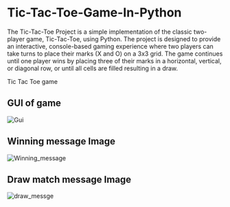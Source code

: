 # Tic-Tac-Toe-Game-In-Python

The Tic-Tac-Toe Project is a simple implementation of the classic two-player game, Tic-Tac-Toe, using Python. The project is designed to provide an interactive, console-based gaming experience where two players can take turns to place their marks (X and O) on a 3x3 grid. The game continues until one player wins by placing three of their marks in a horizontal, vertical, or diagonal row, or until all cells are filled resulting in a draw.

Tic Tac Toe game

## GUI of game

![Gui](https://user-images.githubusercontent.com/52067673/83345735-36b9e200-a334-11ea-942e-d9dda5586477.png)

## Winning message Image

![Winning_message](https://user-images.githubusercontent.com/52067673/83345776-7ed90480-a334-11ea-9fff-ddb43ca7401a.png)

## Draw match message Image

![draw_messge](https://user-images.githubusercontent.com/52067673/83345796-9c0dd300-a334-11ea-8204-cb2611819a8a.png)
